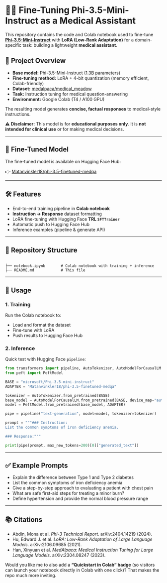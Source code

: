 # 🧑‍⚕️ Fine-Tuning Phi-3.5-Mini-Instruct as a Medical Assistant

This repository contains the code and Colab notebook used to fine-tune **[Phi-3.5-Mini-Instruct](https://huggingface.co/microsoft/Phi-3.5-mini-instruct)** with **LoRA (Low-Rank Adaptation)** for a domain-specific task: building a lightweight **medical assistant**.

## 📌 Project Overview
- **Base model:** Phi-3.5-Mini-Instruct (1.3B parameters)
- **Fine-tuning method:** LoRA + 4-bit quantization (memory efficient, Colab-friendly)
- **Dataset:** [medalpaca/medical_meadow](https://huggingface.co/datasets/medalpaca/medical_meadow)
- **Task:** Instruction tuning for medical question-answering
- **Environment:** Google Colab (T4 / A100 GPU)

The resulting model generates **concise, factual responses** to medical-style instructions.

⚠️ **Disclaimer:** This model is for **educational purposes only**. It is **not intended for clinical use** or for making medical decisions.

---

## 🚀 Fine-Tuned Model
The fine-tuned model is available on Hugging Face Hub:  

👉 [Matanvinkler18/phi-3.5-finetuned-medqa](https://huggingface.co/Matanvinkler18/phi-3.5-finetuned-medqa)

---

## 🛠️ Features
- End-to-end training pipeline in **Colab notebook**
- **Instruction → Response** dataset formatting
- LoRA fine-tuning with Hugging Face **TRL `SFTTrainer`**
- Automatic push to Hugging Face Hub
- Inference examples (pipeline & generate API)

---

## 📂 Repository Structure
```

├── notebook.ipynb       # Colab notebook with training + inference
├── README.md            # This file

```

---

## 📜 Usage

### 1. Training
Run the Colab notebook to:
- Load and format the dataset
- Fine-tune with LoRA
- Push results to Hugging Face Hub

### 2. Inference
Quick test with Hugging Face `pipeline`:

```python
from transformers import pipeline, AutoTokenizer, AutoModelForCausalLM
from peft import PeftModel

BASE = "microsoft/Phi-3.5-mini-instruct"
ADAPTER = "Matanvinkler18/phi-3.5-finetuned-medqa"

tokenizer = AutoTokenizer.from_pretrained(BASE)
base_model = AutoModelForCausalLM.from_pretrained(BASE, device_map="auto", load_in_4bit=True)
model = PeftModel.from_pretrained(base_model, ADAPTER)

pipe = pipeline("text-generation", model=model, tokenizer=tokenizer)

prompt = """### Instruction:
List the common symptoms of iron deficiency anemia.

### Response:"""

print(pipe(prompt, max_new_tokens=200)[0]["generated_text"])
```

---

## ✅ Example Prompts

* Explain the difference between Type 1 and Type 2 diabetes
* List the common symptoms of iron deficiency anemia
* Give a step-by-step approach to evaluating a patient with chest pain
* What are safe first-aid steps for treating a minor burn?
* Define hypertension and provide the normal blood pressure range

---

## 📚 Citations

* Abdin, Mona et al. *Phi-3 Technical Report*. arXiv:2404.14219 (2024).
* Hu, Edward J. et al. *LoRA: Low-Rank Adaptation of Large Language Models*. arXiv:2106.09685 (2021).
* Han, Xinyuan et al. *MedAlpaca: Medical Instruction Tuning for Large Language Models*. arXiv:2304.08247 (2023).

Would you like me to also add a **“Quickstart in Colab” badge** (so visitors can launch your notebook directly in Colab with one click)? That makes the repo much more inviting.
```

